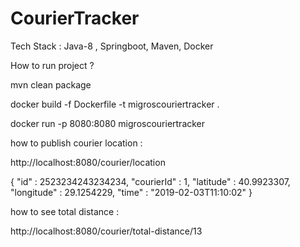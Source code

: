 # CourierTracker
Tech Stack : 
Java-8 , Springboot, Maven,  Docker

How to run project ?

mvn clean package

docker build -f Dockerfile -t migroscouriertracker .

docker run -p 8080:8080 migroscouriertracker


how to publish courier location :

http://localhost:8080/courier/location

{
    "id" : 2523234243234234,
    "courierId" : 1,
    "latitude" : 40.9923307,
    "longitude" : 29.1254229,
    "time" : "2019-02-03T11:10:02"
}


how to see total distance : 

http://localhost:8080/courier/total-distance/13
